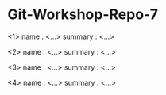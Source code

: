 # Git-Workshop-Repo-7

<1>
name : <...>
summary : <...>

<2>
name : <...>
summary : <...>

<3>
name : <...>
summary : <...>

<4>
name : <...>
summary : <...>
